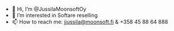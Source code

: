 - 👋 Hi, I’m @JussilaMoonsoftOy
- 👀 I’m interested in Softare reselling
- 📫 How to reach me: jjussila@moonsoft.fi & +358 45 88 64 888

<!---
JussilaMoonsoftOy/JussilaMoonsoftOy is a ✨ special ✨ repository because its `README.md` (this file) appears on your GitHub profile.
You can click the Preview link to take a look at your changes.
--->
